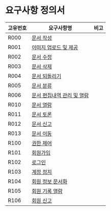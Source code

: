 ﻿요구사항 정의서
===============  
  
|고유번호|요구사항명|비고
|---|---|---|
|R000|[문서 작성](./specification/R000.md)||
|R001|[이미지 업로드 및 제공](./specification/R001.md)||
|R002|[문서 수정](./specification/R002.md)||
|R003|[문서 삭제](./specification/R003.md)||
|R004|[문서 되돌리기](./specification/R004.md)||
|R005|[문서 분류](./specification/R005.md)||
|R006|[문서 편집내역 관리 및 열람](./specification/R006.md)||
|R010|[문서 열람](./specification/R010.md)||
|R011|[문서 토론](./specification/R011.md)||
|R012|[문서 신고](./specification/R012.md)||
|R013|[문서 이동](./specification/R013.md)||
|R100|[권한 제어](./specification/R100.md)||
|R101|[회원가입](./specification/R101.md)||
|R102|[로그인](./specification/R102.md)||
|R103|[계정 정지](./specification/R103.md)||
|R104|[회원 정보 문서화](./specification/R104.md)||
|R105|[회원 기록 열람](./specification/R105.md)||
|R106|[회원 신고](./specification/R106.md)||
